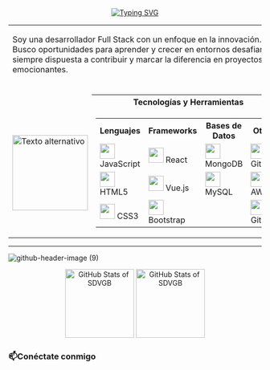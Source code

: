 <div align="center">
    <a href="https://git.io/typing-svg"><img src="https://readme-typing-svg.demolab.com?font=Fira+Code&pause=1000&color=EE6FEC&background=6A671F00&center=true&width=500&lines=Encantada+de+conocerte!+Soy+Stefania;%C2%A1Bienvenido+a+mi+perfil+de+GitHub!" alt="Typing SVG" /></a>
</div>
<table>
    <tr>
        <td colspan="2">
            <p>Soy una desarrollador Full Stack con un enfoque en la innovación. Busco oportunidades para aprender y crecer en entornos desafiantes, siempre dispuesta a contribuir y marcar la diferencia en proyectos emocionantes.</p><br>
        </td>
    </tr>
    <tr>
        <td></td>
        <th>Tecnologías y Herramientas</th>
    </tr>
    <tr>
        <td>
            <img src="https://media4.giphy.com/media/v1.Y2lkPTc5MGI3NjExZW1lM3VzbnBscm8wY3p3c244aW5hNHpscnZhYjNmeWtranB4dXl2eCZlcD12MV9pbnRlcm5hbF9naWZfYnlfaWQmY3Q9Zw/KGhpQ5NMoWKQurlHwI/giphy.gif" alt="Texto alternativo" width="150" align="center">
        </td>
        <td>
            <table align="center"">
                <tr>
                  <th width="150">Lenguajes</th>
                  <th width="150">Frameworks</th>
                  <th width="150">Bases de Datos</th>
                  <th width="150">Otros</th>
                </tr>
                <tr>
                  <td><img src="https://skillicons.dev/icons?i=js" width="30"> JavaScript</td>
                  <td><img src="https://skillicons.dev/icons?i=react" width="30"> React</td>
                  <td><img src="https://skillicons.dev/icons?i=mongodb" width="30"> MongoDB</td>
                  <td><img src="https://skillicons.dev/icons?i=git" width="30"> Git</td>
                </tr>
                <tr>
                  <td><img src="https://skillicons.dev/icons?i=html" width="30"> HTML5</td>
                  <td><img src="https://skillicons.dev/icons?i=vue" width="30"> Vue.js</td>
                  <td><img src="https://skillicons.dev/icons?i=mysql" width="30"> MySQL</td>
                  <td><img src="https://skillicons.dev/icons?i=aws" width="30"> AWS</td>
                </tr>
                <tr>
                  <td><img src="https://skillicons.dev/icons?i=css" width="30"> CSS3</td>
                  <td><img src="https://skillicons.dev/icons?i=bootstrap" width="30"> Bootstrap</td>
                  <td></td>
                  <td><img src="https://skillicons.dev/icons?i=github" width="30"> GitHub</td>
                </tr>
              </table>
        </td>
    </tr>
</table>
<hr>

![github-header-image (9)](https://github.com/user-attachments/assets/ed05891b-b9d3-4957-a02f-4112659ec4ef)

<div align="center">
    <picture>
        <source
            srcset="https://github-readme-stats.vercel.app/api?username=SDVGB&show_icons=true&bg_color=00000000&locale=es&hide_title=true&ring_color=ee6fec&rank_icon=github&icon_color=ee6fec&text_color=FFFFFF"
            media="(prefers-color-scheme: dark)"
        />
        <source height=137
            srcset="https://github-readme-stats.vercel.app/api?username=SDVGB&show_icons=true&bg_color=00000000&locale=es&hide_title=true&ring_color=ee6fec&rank_icon=github&icon_color=ee6fec&text_color=000000"
            media="(prefers-color-scheme: light), (prefers-color-scheme: no-preference)"
        />
        <img
            src="https://github-readme-stats.vercel.app/api?username=SDVGB&show_icons=true"
            alt="GitHub Stats of SDVGB"
        />
    </picture>
    <picture>
        <source height=137
            srcset="https://github-readme-stats.vercel.app/api/top-langs/?username=SDVGB&layout=compact&bg_color=00000000&locale=es&title_color=FFFFFF&hide_title=true&text_color=FFFFFF"
            media="(prefers-color-scheme: dark)"
        />
        <source height=137
            srcset="https://github-readme-stats.vercel.app/api/top-langs/?username=SDVGB&layout=compact&locale=es&title_color=000000&hide_title=true"
            media="(prefers-color-scheme: light), (prefers-color-scheme: no-preference)"
        />
        <img 
            src="https://github-readme-stats.vercel.app/api/top-langs/?username=SDVGB&layout=compact&locale=es"
            alt="GitHub Stats of SDVGB"
        />
    </picture>
</div>


### 📫Conéctate conmigo


